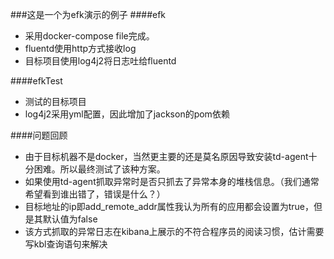 ###这是一个为efk演示的例子
####efk
- 采用docker-compose file完成。
- fluentd使用http方式接收log
- 目标项目使用log4j2将日志吐给fluentd

####efkTest
- 测试的目标项目
- log4j2采用yml配置，因此增加了jackson的pom依赖

####问题回顾
- 由于目标机器不是docker，当然更主要的还是莫名原因导致安装td-agent十分困难。所以最终测试了该种方案。
- 如果使用td-agent抓取异常时是否只抓去了异常本身的堆栈信息。（我们通常希望看到谁出错了，错误是什么？）
- 目标地址的ip即add_remote_addr属性我认为所有的应用都会设置为true，但是其默认值为false
- 该方式抓取的异常日志在kibana上展示的不符合程序员的阅读习惯，估计需要写kbl查询语句来解决